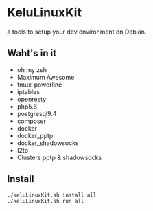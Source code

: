 # KeluLinuxKit
a tools to setup your dev environment on Debian. 

## Waht's in it
* oh my zsh
* Maximum Awesome 
* tmux-powerline
* iptables
* openresty
* php5.6
* postgresql9.4
* composer
* docker
* docker_pptp
* docker_shadowsocks
* l2tp
* Clusters pptp & shadowsocks

## Install

    ./keluLinuxKit.sh install all
    ./keluLinuxKit.sh run all
